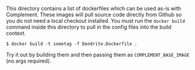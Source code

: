 This directory contains a list of dockerfiles which can be used as-is with Complement. These images will pull source code directly from Github so you do not need a local checkout installed. You must run the `docker build` command inside this directory to pull in the config files into the build context.

```
$ docker build -t sometag -f Dendrite.Dockerfile .
```

Try it out by building them and then passing them as `COMPLEMENT_BASE_IMAGE` (no args required).